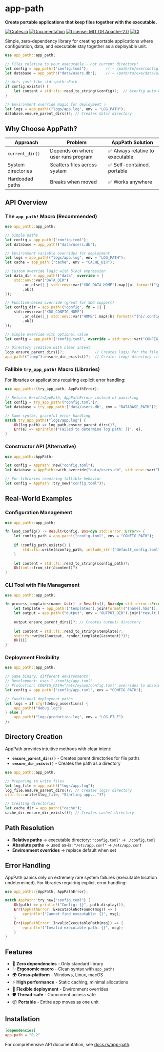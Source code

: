 # app-path

**Create portable applications that keep files together with the executable.**

[![Crates.io](https://img.shields.io/crates/v/app-path.svg)](https://crates.io/crates/app-path)
[![Documentation](https://docs.rs/app-path/badge.svg)](https://docs.rs/app-path)
[![License: MIT OR Apache-2.0](https://img.shields.io/badge/license-MIT%20OR%20Apache--2.0-blue.svg)](LICENSE-MIT)
[![CI](https://github.com/DK26/app-path-rs/workflows/CI/badge.svg)](https://github.com/DK26/app-path-rs/actions)

Simple, zero-dependency library for creating portable applications where configuration, data, and executable stay together as a deployable unit.

```rust
use app_path::app_path;

// Files relative to your executable - not current directory!
let config = app_path!("config.toml");        // → /path/to/exe/config.toml
let database = app_path!("data/users.db");    // → /path/to/exe/data/users.db

// Acts just like std::path::Path
if config.exists() {
    let content = std::fs::read_to_string(&config)?;  // &config auto-derefs to &Path
}

// Environment override magic for deployment ✨
let logs = app_path!("logs/app.log", env = "LOG_PATH");
database.ensure_parent_dirs()?; // Creates data/ directory
```

## Why Choose AppPath?

| Approach           | Problem                            | AppPath Solution                |
| ------------------ | ---------------------------------- | ------------------------------- |
| `current_dir()`    | Depends on where user runs program | ✅ Always relative to executable |
| System directories | Scatters files across system       | ✅ Self-contained, portable      |
| Hardcoded paths    | Breaks when moved                  | ✅ Works anywhere                |

## API Overview

### The `app_path!` Macro (Recommended)

```rust
use app_path::app_path;

// Simple paths
let config = app_path!("config.toml");
let database = app_path!("data/users.db");

// Environment variable overrides for deployment
let logs = app_path!("logs/app.log", env = "LOG_PATH");
let cache = app_path!("cache", env = "CACHE_DIR");

// Custom override logic with block expression
let data_dir = app_path!("data", override = {
    std::env::var("DATA_DIR")
        .or_else(|_| std::env::var("XDG_DATA_HOME").map(|p| format!("{p}/myapp")))
        .ok()
});

// Function-based override (great for XDG support)
let config_dir = app_path!("config", fn = || {
    std::env::var("XDG_CONFIG_HOME")
        .or_else(|_| std::env::var("HOME").map(|h| format!("{h}/.config/myapp")))
        .ok()
});

// Simple override with optional value
let config = app_path!("config.toml", override = std::env::var("CONFIG_PATH").ok());

// Directory creation with clear intent
logs.ensure_parent_dirs()?;              // Creates logs/ for the file
app_path!("temp").ensure_dir_exists()?;  // Creates temp/ directory itself
```

### Fallible `try_app_path!` Macro (Libraries)

For libraries or applications requiring explicit error handling:

```rust
use app_path::{try_app_path, AppPathError};

// Returns Result<AppPath, AppPathError> instead of panicking
let config = try_app_path!("config.toml")?;
let database = try_app_path!("data/users.db", env = "DATABASE_PATH")?;

// Same syntax, graceful error handling
match try_app_path!("logs/app.log") {
    Ok(log_path) => log_path.ensure_parent_dirs()?,
    Err(e) => eprintln!("Failed to determine log path: {}", e),
}
```

### Constructor API (Alternative)

```rust
use app_path::AppPath;

let config = AppPath::new("config.toml");
let database = AppPath::with_override("data/users.db", std::env::var("DB_PATH").ok());

// For libraries requiring fallible behavior
let config = AppPath::try_new("config.toml")?;
```

## Real-World Examples

### Configuration Management
```rust
use app_path::app_path;

fn load_config() -> Result<Config, Box<dyn std::error::Error>> {
    let config_path = app_path!("config.toml", env = "CONFIG_PATH");
    
    if !config_path.exists() {
        std::fs::write(&config_path, include_str!("default_config.toml"))?;
    }
    
    let content = std::fs::read_to_string(&config_path)?;
    Ok(toml::from_str(&content)?)
}
```

### CLI Tool with File Management
```rust
use app_path::app_path;

fn process_templates(name: &str) -> Result<(), Box<dyn std::error::Error>> {
    let template = app_path!("templates").join(format!("{name}.hbs"));
    let output = app_path!("output", env = "OUTPUT_DIR").join("result.html");
    
    output.ensure_parent_dirs()?; // Creates output/ directory
    
    let content = std::fs::read_to_string(&template)?;
    std::fs::write(&output, render_template(&content)?)?;
    Ok(())
}
```

### Deployment Flexibility
```rust
use app_path::app_path;

// Same binary, different environments:
// Development: uses "./config/app.toml"
// Production: CONFIG_PATH="/etc/myapp/config.toml" overrides to absolute path
let config = app_path!("config/app.toml", env = "CONFIG_PATH");

// Conditional deployment paths
let logs = if cfg!(debug_assertions) {
    app_path!("debug.log")
} else {
    app_path!("logs/production.log", env = "LOG_FILE")
};
```

## Directory Creation

AppPath provides intuitive methods with clear intent:

- **`ensure_parent_dirs()`** - Creates parent directories for file paths
- **`ensure_dir_exists()`** - Creates the path as a directory

```rust
use app_path::app_path;

// Preparing to write files
let log_file = app_path!("logs/app.log");
log_file.ensure_parent_dirs()?; // Creates logs/ directory
std::fs::write(&log_file, "Starting app...")?;

// Creating directories
let cache_dir = app_path!("cache");
cache_dir.ensure_dir_exists()?; // Creates cache/ directory
```

## Path Resolution

- **Relative paths** → executable directory: `"config.toml"` → `./config.toml`
- **Absolute paths** → used as-is: `"/etc/app.conf"` → `/etc/app.conf`
- **Environment overrides** → replace default when set

## Error Handling

AppPath panics only on extremely rare system failures (executable location undetermined). For libraries requiring explicit error handling:

```rust
use app_path::{AppPath, AppPathError};

match AppPath::try_new("config.toml") {
    Ok(path) => println!("Config: {}", path.display()),
    Err(AppPathError::ExecutableNotFound(msg)) => {
        eprintln!("Cannot find executable: {}", msg);
    }
    Err(AppPathError::InvalidExecutablePath(msg)) => {
        eprintln!("Invalid executable path: {}", msg);
    }
}
```

## Features

- 🚀 **Zero dependencies** - Only standard library
- ✨ **Ergonomic macro** - Clean syntax with `app_path!`
- 🌍 **Cross-platform** - Windows, Linux, macOS  
- ⚡ **High performance** - Static caching, minimal allocations
- 🔧 **Flexible deployment** - Environment overrides
- 🛡️ **Thread-safe** - Concurrent access safe
- 📦 **Portable** - Entire app moves as one unit

## Installation

```toml
[dependencies]
app-path = "0.2"
```

For comprehensive API documentation, see [docs.rs/app-path](https://docs.rs/app-path).
